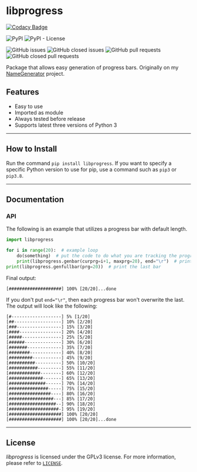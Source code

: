 # libprogress

[![Codacy Badge](https://api.codacy.com/project/badge/Grade/94ed635ac2a043ca96d7d9246b7889c2)](https://www.codacy.com/manual/BBaoVanC/libprogress?utm_source=github.com&amp;utm_medium=referral&amp;utm_content=BBaoVanC/libprogress&amp;utm_campaign=Badge_Grade)

![PyPI](https://img.shields.io/pypi/v/libprogress)
![PyPI - License](https://img.shields.io/pypi/l/libprogress)

![GitHub issues](https://img.shields.io/github/issues-raw/BBaoVanC/libprogress)
![GitHub closed issues](https://img.shields.io/github/issues-closed-raw/BBaoVanC/libprogress)
![GitHub pull requests](https://img.shields.io/github/issues-pr-raw/BBaoVanC/libprogress)
![GitHub closed pull requests](https://img.shields.io/github/issues-pr-closed-raw/BBaoVanC/libprogress)

Package that allows easy generation of progress bars. Originally on my [NameGenerator](https://github.com/BBaoVanC/NameGenerator) project.

## Features

* Easy to use
* Imported as module
* Always tested before release
* Supports latest three versions of Python 3

---

## How to Install

Run the command `pip install libprogress`. If you want to specify a specific Python version to use for pip, use a command such as `pip3` or `pip3.8`.

---

## Documentation

### API

The following is an example that utilizes a progress bar with default length.

``` python
import libprogress

for i in range(20):  # example loop
    do(something)  # put the code to do what you are tracking the progress of
    print(libprogress.genbar(curprg=i+1, maxprg=20), end="\r")  # print progress
print(libprogress.genfullbar(prg=20))  # print the last bar
```

Final output:

``` plaintext
[####################] 100% [20/20]...done
```

If you don't put `end="\r"`, then each progress bar won't overwrite the last. The output will look like the following:

``` plaintext
[#-------------------] 5% [1/20]
[##------------------] 10% [2/20]
[###-----------------] 15% [3/20]
[####----------------] 20% [4/20]
[#####---------------] 25% [5/20]
[######--------------] 30% [6/20]
[#######-------------] 35% [7/20]
[########------------] 40% [8/20]
[#########-----------] 45% [9/20]
[##########----------] 50% [10/20]
[###########---------] 55% [11/20]
[############--------] 60% [12/20]
[#############-------] 65% [13/20]
[##############------] 70% [14/20]
[###############-----] 75% [15/20]
[################----] 80% [16/20]
[#################---] 85% [17/20]
[##################--] 90% [18/20]
[###################-] 95% [19/20]
[####################] 100% [20/20]
[####################] 100% [20/20]...done
```

---

## License

_libprogress_ is licensed under the GPLv3 license. For more information, please refer to [`LICENSE`](https://github.com/BBaoVanC/libprogress/blob/master/LICENSE).
